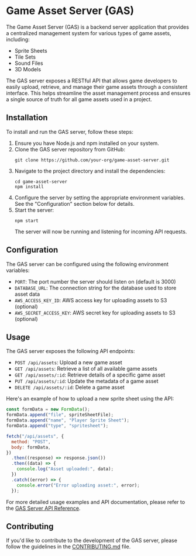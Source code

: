 # Game Asset Server (GAS)

The Game Asset Server (GAS) is a backend server application that provides a centralized management system for various types of game assets, including:

- Sprite Sheets
- Tile Sets
- Sound Files
- 3D Models

The GAS server exposes a RESTful API that allows game developers to easily upload, retrieve, and manage their game assets through a consistent interface. This helps streamline the asset management process and ensures a single source of truth for all game assets used in a project.

## Installation

To install and run the GAS server, follow these steps:

1. Ensure you have Node.js and npm installed on your system.
2. Clone the GAS server repository from GitHub:
   ```
   git clone https://github.com/your-org/game-asset-server.git
   ```
3. Navigate to the project directory and install the dependencies:
   ```
   cd game-asset-server
   npm install
   ```
4. Configure the server by setting the appropriate environment variables. See the "Configuration" section below for details.
5. Start the server:
   ```
   npm start
   ```
   The server will now be running and listening for incoming API requests.

## Configuration

The GAS server can be configured using the following environment variables:

- `PORT`: The port number the server should listen on (default is 3000)
- `DATABASE_URL`: The connection string for the database used to store asset data
- `AWS_ACCESS_KEY_ID`: AWS access key for uploading assets to S3 (optional)
- `AWS_SECRET_ACCESS_KEY`: AWS secret key for uploading assets to S3 (optional)

## Usage

The GAS server exposes the following API endpoints:

- `POST /api/assets`: Upload a new game asset
- `GET /api/assets`: Retrieve a list of all available game assets
- `GET /api/assets/:id`: Retrieve details of a specific game asset
- `PUT /api/assets/:id`: Update the metadata of a game asset
- `DELETE /api/assets/:id`: Delete a game asset

Here's an example of how to upload a new sprite sheet using the API:

```javascript
const formData = new FormData();
formData.append("file", spriteSheetFile);
formData.append("name", "Player Sprite Sheet");
formData.append("type", "spritesheet");

fetch("/api/assets", {
  method: "POST",
  body: formData,
})
  .then((response) => response.json())
  .then((data) => {
    console.log("Asset uploaded:", data);
  })
  .catch((error) => {
    console.error("Error uploading asset:", error);
  });
```

For more detailed usage examples and API documentation, please refer to the [GAS Server API Reference](https://docs.example.com/gas-api).

## Contributing

If you'd like to contribute to the development of the GAS server, please follow the guidelines in the [CONTRIBUTING.md](CONTRIBUTING.md) file.
